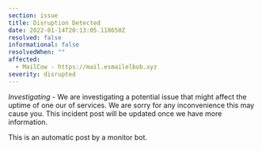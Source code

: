 ```yaml
---
section: issue
title: Disruption Detected
date: 2022-01-14T20:13:05.118650Z
resolved: false
informational: false
resolvedWhen: ""
affected:
  - MailCow - https://mail.esmailelbob.xyz
severity: disrupted
---
```

*Investigating* - We are investigating a potential issue that might affect the uptime of one our of services. We are sorry for any inconvenience this may cause you. This incident post will be updated once we have more information.

This is an automatic post by a monitor bot.
        